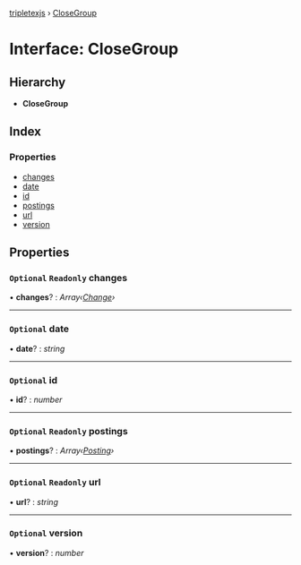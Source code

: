 [tripletexjs](../README.md) › [CloseGroup](closegroup.md)

# Interface: CloseGroup

## Hierarchy

* **CloseGroup**

## Index

### Properties

* [changes](closegroup.md#optional-readonly-changes)
* [date](closegroup.md#optional-date)
* [id](closegroup.md#optional-id)
* [postings](closegroup.md#optional-readonly-postings)
* [url](closegroup.md#optional-readonly-url)
* [version](closegroup.md#optional-version)

## Properties

### `Optional` `Readonly` changes

• **changes**? : *Array‹[Change](../modules/change.md)›*

___

### `Optional` date

• **date**? : *string*

___

### `Optional` id

• **id**? : *number*

___

### `Optional` `Readonly` postings

• **postings**? : *Array‹[Posting](posting.md)›*

___

### `Optional` `Readonly` url

• **url**? : *string*

___

### `Optional` version

• **version**? : *number*
